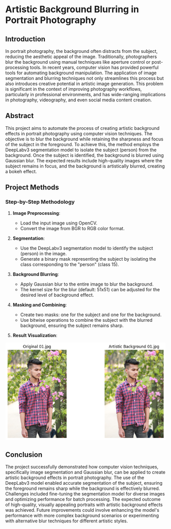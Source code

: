 # Artistic Background Blurring in Portrait Photography

## Introduction
In portrait photography, the background often distracts from the subject, reducing the aesthetic appeal of the image. Traditionally, photographers blur the background using manual techniques like aperture control or post-processing tools. In recent years, computer vision has provided powerful tools for automating background manipulation. The application of image segmentation and blurring techniques not only streamlines this process but also introduces creative potential in artistic image generation. This problem is significant in the context of improving photography workflows, particularly in professional environments, and has wide-ranging implications in photography, videography, and even social media content creation.

## Abstract
This project aims to automate the process of creating artistic background effects in portrait photography using computer vision techniques. The objective is to blur the background while retaining the sharpness and focus of the subject in the foreground. To achieve this, the method employs the DeepLabv3 segmentation model to isolate the subject (person) from the background. Once the subject is identified, the background is blurred using Gaussian blur. The expected results include high-quality images where the subject remains in focus, and the background is artistically blurred, creating a bokeh effect.

## Project Methods

### Step-by-Step Methodology

1. **Image Preprocessing**:
   - Load the input image using OpenCV.
   - Convert the image from BGR to RGB color format.
  
2. **Segmentation**:
   - Use the DeepLabv3 segmentation model to identify the subject (person) in the image.
   - Generate a binary mask representing the subject by isolating the class corresponding to the "person" (class 15).

3. **Background Blurring**:
   - Apply Gaussian blur to the entire image to blur the background.
   - The kernel size for the blur (default: 51x51) can be adjusted for the desired level of background effect.

4. **Masking and Combining**:
   - Create two masks: one for the subject and one for the background.
   - Use bitwise operations to combine the subject with the blurred background, ensuring the subject remains sharp.

5. **Result Visualization**:

![Artistic Portrait](Output/1.png)

## Conclusion
The project successfully demonstrated how computer vision techniques, specifically image segmentation and Gaussian blur, can be applied to create artistic background effects in portrait photography. The use of the DeepLabv3 model enabled accurate segmentation of the subject, ensuring the foreground remains sharp while the background is effectively blurred. Challenges included fine-tuning the segmentation model for diverse images and optimizing performance for batch processing. The expected outcome of high-quality, visually appealing portraits with artistic background effects was achieved. Future improvements could involve enhancing the model's performance with more complex background scenarios or experimenting with alternative blur techniques for different artistic styles.
